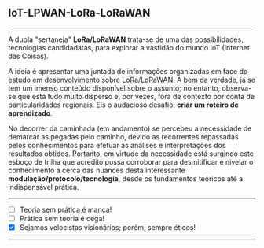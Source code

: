 ## IoT-LPWAN-LoRa-LoRaWAN
***
A dupla "sertaneja" **LoRa/LoRaWAN** trata-se de uma das possibilidades, tecnologias candidadatas, para explorar a vastidão do mundo IoT (Internet das Coisas). 

A ideia é apresentar uma juntada de informações organizadas em face do estudo em desenvolvimento sobre LoRa/LoRaWAN. A bem da verdade, já se tem um imenso conteúdo disponível sobre o assunto; no entanto, observa-se que está tudo muito disperso e, por vezes, fora de contexto por conta de particularidades regionais. Eis o audacioso desafio: **criar um roteiro de aprendizado**.

No decorrer da caminhada (em andamento) se percebeu a necessidade de demarcar as pegadas pelo caminho, devido as recorrentes repassadas pelos conhecimentos para efetuar as análises e interpretações dos resultados obtidos. Portanto, em virtude da necessidade está surgindo este esboço de trilha que acredito possa corroborar para desmitificar e nivelar o conhecimento a cerca das nuances desta interessante **modulação/protocolo/tecnologia**, desde os fundamentos teóricos até a indispensável prática.  
***
- [ ] Teoria sem prática é manca!
- [ ] Prática sem teoria é cega!
- [x] Sejamos velocistas visionários; porém, sempre éticos!
***

